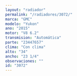```yaml
---
layout: "radiador"
permalink: "/radiadores/3072/"
marca: "GMC"
modelo: "Yukon"
ano: "2015"
motor: "V8 6.2"
transmision: "Automática"
parte: "23447657"
clima: "Con clima"
alto: "34"
ancho: "23 1/4"
observaciones: ""
id: "3072"
---
```


